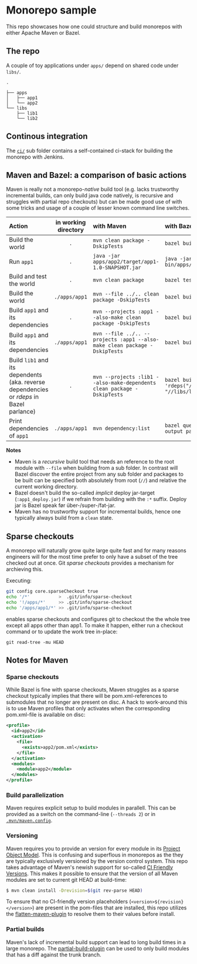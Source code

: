 # Monorepo sample
This repo showcases how one could structure and build monorepos with either Apache Maven or Bazel.

## The repo
A couple of toy applications under `apps/` depend on shared code under `libs/`.

```
.

├── apps
│   ├── app1
│   └── app2
└── libs
    ├── lib1
    └── lib2
```

## Continous integration
The [`ci/`](ci/README.md) sub folder contains a self-contained ci-stack for building the monorepo with Jenkins.

## Maven and Bazel: a comparison of basic actions
Maven is really not a monorepo-*native* build tool (e.g. lacks
trustworthy incremental builds, can only build java code natively, is recursive and
struggles with partial repo checkouts) but can be made good use of with some tricks
and usage of a couple of lesser known command line switches.

Action | in working directory  | with Maven | with Bazel
:--- | :---: |:--- |:---
Build the world| `.` | `mvn clean package -DskipTests` | `bazel build //...:*`
Run `app1`| `.` | `java -jar apps/app2/target/app1-1.0-SNAPSHOT.jar`| `java -jar bazel-bin/apps/app1/app1_deploy.jar`
Build and test the world| `.` | `mvn clean package` | `bazel test //...:*`
Build the world| `./apps/app1` | `mvn --file ../.. clean package -DskipTests` | `bazel build //...:*`
Build `app1` and its dependencies| `.` | `mvn --projects :app1 --also-make clean package -DskipTests` | `bazel build //apps/app1:*`
Build `app1` and its dependencies| `./apps/app1` | `mvn --file ../.. --projects :app1 --also-make clean package -DskipTests` | `bazel build :*`
Build `lib1` and its dependents (aka. reverse dependencies or *rdeps* in Bazel parlance)  | `.` | `mvn --projects :lib1 --also-make-dependents clean package -DskipTests` | `bazel build $(bazel query 'rdeps("//...", "//libs/lib1")')`
Print dependencies of `app1`| `./apps/app1` | `mvn dependency:list` | `bazel query  'deps(.)' --output package` 

**Notes**
 * Maven is a *recursive* build tool that needs an reference to the root module with `--file` 
 when building from a sub folder. In contrast will Bazel discover the entire project from 
 any sub folder and packages to be built can be specified both absolutely from root (`//`) and 
 relative the current working directory.
 * Bazel doesn't build the so-called *implicit* deploy jar-target (`:app1_deploy.jar`) if we
 refrain from building with the `:*` suffix. Deploy jar is Bazel speak før 
 über-/super-/fat-jar. 
 * Maven has no trustworthy support for incremental builds, hence one typically always build
 from a `clean` state.

## Sparse checkouts
A monorepo will naturally grow quite large quite fast and for many reasons engineers will for the
most time prefer to only have a subset of the tree checked out at once. Git *sparse checkouts* provides
a mechanism for archieving this.

Executing:
```bash
git config core.sparseCheckout true
echo '/*'           >  .git/info/sparse-checkout
echo '!/apps/*'     >> .git/info/sparse-checkout
echo '/apps/app1/*' >> .git/info/sparse-checkout
```
enables sparse checkouts and configures git to checkout the the whole tree except all apps other
than app1. To make it happen, either run a checkout command or to update the work tree in-place:
```
git read-tree -mu HEAD
```

## Notes for Maven
### Sparse checkouts
While Bazel is fine with sparse checkouts, Maven struggles as a sparse checkout typically implies
that there will be pom.xml-references to submodules that no longer are present on disc. A hack to
work-around this is to use Maven profiles that only activates when the corresponding pom.xml-file
is available on disc:
```xml
<profile>
  <id>app2</id>
  <activation>
    <file>
      <exists>app2/pom.xml</exists>
    </file>
  </activation>
  <modules>
    <module>app2</module>
  </modules>
</profile>
```

### Build parallelization
Maven requires explicit setup to build modules in parallell. This can be provided as a switch on the
command-line (`--threads 2`) or in [`.mvn/maven.config`](.mvn/maven.config).

### Versioning
Maven requires you to provide an version for every module in its [Project Object Model](https://maven.apache.org/guides/introduction/introduction-to-the-pom.html).
This is confusing and superflous in monorepos as the they are typically exclusively versioned by the version control system.
This repo takes advantage of Maven's newish support for so-called [CI Friendly Versions](https://maven.apache.org/maven-ci-friendly.html).
This makes it possible to ensure that the version of all Maven modules are set to current git HEAD at build-time:
```bash
$ mvn clean install -Drevision=$(git rev-parse HEAD)
```
To ensure that no CI-friendly version placeholders (`<version>${revision}</version>`) are present in the pom-files that are installed,
this repo utilizes the [flatten-maven-plugin](https://www.mojohaus.org/flatten-maven-plugin/) to resolve them to their values before install.

### Partial builds
Maven's lack of incremental build support can lead to long build times in a large monorepo.
The [partial-build-plugin](https://github.com/lesfurets/partial-build-plugin) can be used to only build modules that has
a diff against the trunk branch.
